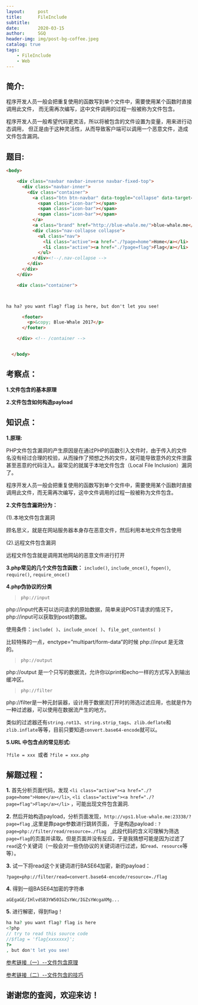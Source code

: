 ```yaml
---
layout:     post
title:      FileInclude 
subtitle:   
date:       2020-03-15
author:     SGQ
header-img: img/post-bg-coffee.jpeg
catalog: true
tags:
    - FileInclude 
    - Web
---
```


## 简介:

   程序开发人员一般会把重复使用的函数写到单个文件中，需要使用某个函数时直接调用此文件，
而无需再次编写，这中文件调用的过程一般被称为文件包含。

   程序开发人员一般希望代码更灵活，所以将被包含的文件设置为变量，用来进行动态调用，
但正是由于这种灵活性，从而导致客户端可以调用一个恶意文件，造成文件包含漏洞。





## 题目:

``` html
<body> 

    <div class="navbar navbar-inverse navbar-fixed-top">
      <div class="navbar-inner">
        <div class="container">
          <a class="btn btn-navbar" data-toggle="collapse" data-target=".nav-collapse">
            <span class="icon-bar"></span>
            <span class="icon-bar"></span>
            <span class="icon-bar"></span>
          </a>
          <a class="brand" href="http://blue-whale.me/">blue-whale.me</a>
          <div class="nav-collapse collapse">
            <ul class="nav">
              <li class="active"><a href="./?page=home">Home</a></li>
              <li class="active"><a href="./?page=flag">Flag</a></li>
            </ul>
          </div><!--/.nav-collapse -->
        </div>
      </div>
    </div>

    <div class="container">



ha ha? you want flag? flag is here, but don't let you see!

      <footer>
        <p>&copy; Blue-Whale 2017</p>
      </footer>

    </div> <!-- /container -->


  </body>

```

## 考察点：

**1.文件包含的基本原理**

**2.文件包含如何构造payload**


## 知识点：


**1.原理:**

PHP文件包含漏洞的产生原因是在通过PHP的函数引入文件时，由于传入的文件名没有经过合理的校验，从而操作了预想之外的文件，就可能导致意外的文件泄露甚至恶意的代码注入。最常见的就属于本地文件包含（Local File Inclusion）漏洞了。

程序开发人员一般会把重复使用的函数写到单个文件中，需要使用某个函数时直接调用此文件，而无需再次编写，这中文件调用的过程一般被称为文件包含。

**2.文件包含漏洞分为：**

(1).本地文件包含漏洞

顾名思义，就是在网站服务器本身存在恶意文件，然后利用本地文件包含使用

(2).远程文件包含漏洞

远程文件包含就是调用其他网站的恶意文件进行打开


**3.php常见的几个文件包含函数：**
`include()`,   `include_once()`,  `fopen()`, `require()`,  `require_once()`

**4.php伪协议的分类**

>`php://input`

php://input代表可以访问请求的原始数据，简单来说POST请求的情况下，php://input可以获取到post的数据。

使用条件：`include( )`、`include_once( )`、`file_get_contents( )`

比较特殊的一点，enctype=”multipart/form-data”的时候 php://input 是无效的。

>`php://output`

php://output 是一个只写的数据流，允许你以print和echo一样的方式写入到输出缓冲区。

>`php://filter`

php://filter是一种元封装器，设计用于数据流打开时的筛选过滤应用，也就是作为一种过滤器，可以使用在数据流产生的地方。

类似的过滤器还有`string.rot13`、`string.strip_tags`、`zlib.deflate`和`zlib.inflate`等等，目前只要知道`convert.base64-encode`就可以。

**5.URL 中包含点的常见形式:**

`?file = xxx `或者 `?file = xxx.php`



## 解题过程：

**1.** 首先分析页面代码，发现 `<li class="active"><a href="./?page=home">Home</a></li>`,
              `<li class="active"><a href="./?page=flag">Flag</a></li>`  ，可能出现文件包含漏洞.




**2.** 然后开始构造payload，分析页面发现，`http://vps1.blue-whale.me:23338/?page=flag` ,这里是靠page参数进行跳转页面，
于是构造payload : `?page=php://filter/read/resource=./flag `  ,此段代码的含义可理解为筛选`page=flag`的页面并读取。但是页面并没有反应，于是我猜想可能是因为过滤了`read`这个关键词（一般会对一些伪协议的关键词进行过滤，如`read`、`resource`等等）。

**3.** 试一下将read这个关键词进行BASE64加密，新的payload：

`?page=php://filter/read=convert.base64-encode/resource=./flag`

**4.** 得到一组BASE64加密的字符串

`aGEgaGE/IHlvdSB3YW50IGZsYWc/IGZsYWcgaXMg...`

**5.** 进行解密，得到flag！
``` php
ha ha? you want flag? flag is here
<?php
// try to read this source code
//$flag = 'flag{xxxxxxx}';
?>
, but don't let you see!   

```







[参考链接（一）--文件包含原理](https://blog.csdn.net/qq_42133828/article/details/83927058)

[参考链接（二）--文件包含的技巧](https://www.cnblogs.com/ichunqiu/p/10683379.html)

## 谢谢您的查阅，欢迎来访！
